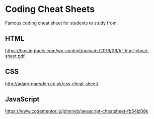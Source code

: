 # Coding Cheat Sheets

Famous coding cheat sheet for students to study from.

## HTML

https://hostingfacts.com/wp-content/uploads/2016/06/hf-html-cheat-sheet.pdf

## CSS

http://adam-marsden.co.uk/css-cheat-sheet/

## JavaScript

https://www.codementor.io/johnnyb/javascript-cheatsheet-fb54lz08k
